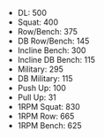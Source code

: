 * DL: 500
*  Squat: 400
*  Row/Bench: 375
*  DB Row/Bench: 145
*  Incline Bench: 300
*  Incline DB Bench: 115
*  Military: 295
*  DB Military: 115
*  Push Up: 100
*  Pull Up: 31
*  1RPM Squat: 830
*  1RPM Row: 665
*  1RPM Bench: 625
